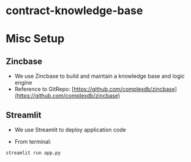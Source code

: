 # contract-knowledge-base

# Misc Setup

## Zincbase

* We use Zincbase to build and maintain a knowledge base and logic engine
* Reference to GitRepo: [https://github.com/complexdb/zincbase](https://github.com/complexdb/zincbase)

## Streamlit

* We use Streamlit to deploy application code

* From terminal:

```terminal
streamlit run app.py
```
